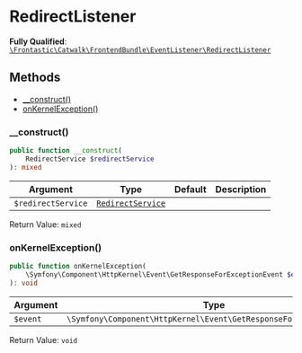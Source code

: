 #  RedirectListener

**Fully Qualified**: [`\Frontastic\Catwalk\FrontendBundle\EventListener\RedirectListener`](../../../../src/php/FrontendBundle/EventListener/RedirectListener.php)

## Methods

* [__construct()](#__construct)
* [onKernelException()](#onkernelexception)

### __construct()

```php
public function __construct(
    RedirectService $redirectService
): mixed
```

Argument|Type|Default|Description
--------|----|-------|-----------
`$redirectService`|[`RedirectService`](../Domain/RedirectService.md)||

Return Value: `mixed`

### onKernelException()

```php
public function onKernelException(
    \Symfony\Component\HttpKernel\Event\GetResponseForExceptionEvent $event
): void
```

Argument|Type|Default|Description
--------|----|-------|-----------
`$event`|`\Symfony\Component\HttpKernel\Event\GetResponseForExceptionEvent`||

Return Value: `void`

